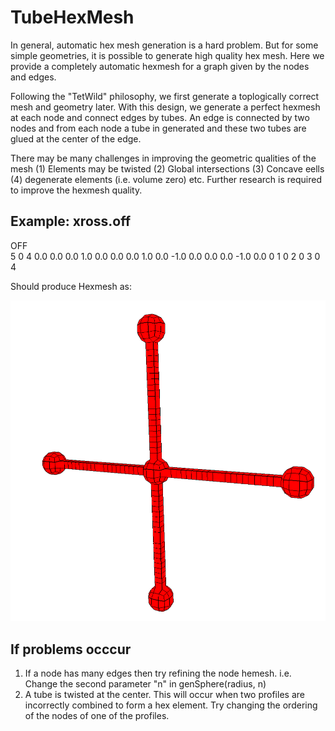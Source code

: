 # TubeHexMesh

In general, automatic hex mesh generation is a hard problem. But for some simple
geometries, it is possible to generate high quality hex mesh. Here we provide
a completely automatic hexmesh for a graph given by the nodes and edges.

Following the "TetWild" philosophy, we first generate a toplogically correct mesh
and geometry later. With this design, we generate a perfect hexmesh at each 
node and connect edges by tubes. An edge is connected by two nodes and from each
node a tube in generated and these two tubes are glued at the center of the
edge.

There may be many challenges in improving the geometric qualities of the mesh
(1) Elements may be twisted (2) Global intersections (3) Concave eells (4)
degenerate elements (i.e. volume zero) etc.  Further research is required to improve
the hexmesh quality.


## Example: xross.off

OFF  
5 0 4 
0.0 0.0 0.0
1.0 0.0 0.0
0.0 1.0 0.0
-1.0 0.0 0.0
0.0 -1.0 0.0
0 1
0 2
0 3
0 4

Should produce Hexmesh as:

![alt text](./example.png "Title")


## If problems occcur

1.   If a node has many edges then try refining the node hemesh. i.e. Change the second parameter "n" in genSphere(radius, n)
2.   A tube is twisted at the center. This will occur when two profiles are incorrectly combined to form a hex element.
     Try changing the ordering of the nodes of one of the profiles.



